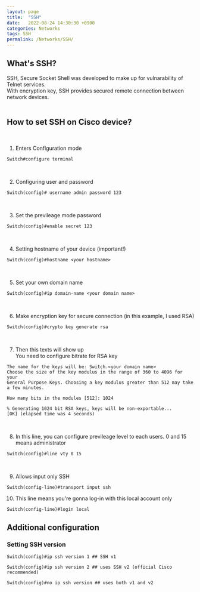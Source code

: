 ```yaml
---
layout: page
title:  "SSH"
date:   2022-08-24 14:30:30 +0900
categories: Networks
tags: SSH
permalink: /Networks/SSH/
---
```


## What's SSH? 

SSH, Secure Socket Shell was developed to make up for vulnarability of Telnet services. \
With encryption key, SSH provides secured remote connection between network devices.  
<br/>

## How to set SSH on Cisco device?
</br>

1. Enters Configuration mode
```
Switch#configure terminal 
```
</br>

2. Configuring user and password 
```
Switch(config)# username admin password 123 
```
</br>

3. Set the previleage mode password

```
Switch(config)#enable secret 123 
```
</br>

4. Setting hostname of your device (important!)
```
Switch(config)#hostname <your hostname> 
```
</br>

5. Set your own domain name 
```
Switch(config)#ip domain-name <your domain name> 
```
</br>

6. Make encryption key for secure connection (in this example, I used RSA)
```
Switch(config)#crypto key generate rsa 
```
</br>

7. Then this texts will show up </br>
   You need to configure bitrate for RSA key 
```
The name for the keys will be: Switch.<your domain name>
Choose the size of the key modulus in the range of 360 to 4096 for your
General Purpose Keys. Choosing a key modulus greater than 512 may take
a few minutes.

How many bits in the modules [512]: 1024 

% Generating 1024 bit RSA keys, keys will be non-exportable...
[OK] (elapsed time was 4 seconds)
```
</br>

8. In this line, you can configure previleage level to each users. 0 and 15 means administrator 
```
Switch(config)#line vty 0 15 
```
</br>

9. Allows input only SSH
```
Switch(config-line)#transport input ssh 
```

10. This line means you're gonna log-in with this local account only
```
Switch(config-line)#login local
```

## Additional configuration

### Setting SSH version

```
Switch(config)#ip ssh version 1 ## SSH v1

Switch(config)#ip ssh version 2 ## uses SSH v2 (official Cisco recommended)

Switch(config)#no ip ssh version ## uses both v1 and v2
```

